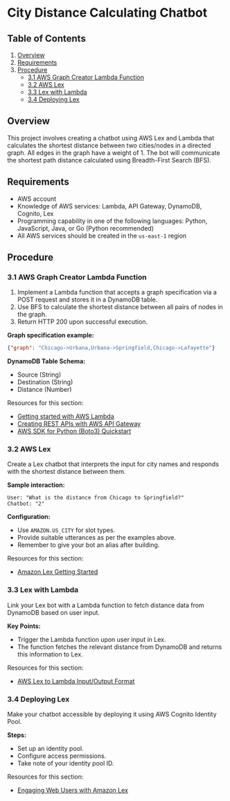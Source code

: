 # City Distance Calculating Chatbot

## Table of Contents
1. [Overview](#overview)
2. [Requirements](#requirements)
3. [Procedure](#procedure)
    - [3.1 AWS Graph Creator Lambda Function](#31-aws-graph-creator-lambda-function)
    - [3.2 AWS Lex](#32-aws-lex)
    - [3.3 Lex with Lambda](#33-lex-with-lambda)
    - [3.4 Deploying Lex](#34-deploying-lex)

## Overview
This project involves creating a chatbot using AWS Lex and Lambda that calculates the shortest distance between two cities/nodes in a directed graph. All edges in the graph have a weight of 1. The bot will communicate the shortest path distance calculated using Breadth-First Search (BFS).

## Requirements
* AWS account
* Knowledge of AWS services: Lambda, API Gateway, DynamoDB, Cognito, Lex
* Programming capability in one of the following languages: Python, JavaScript, Java, or Go (Python recommended)
* All AWS services should be created in the `us-east-1` region

## Procedure

### 3.1 AWS Graph Creator Lambda Function
1. Implement a Lambda function that accepts a graph specification via a POST request and stores it in a DynamoDB table.
2. Use BFS to calculate the shortest distance between all pairs of nodes in the graph.
3. Return HTTP 200 upon successful execution.

**Graph specification example:** 
```json
{"graph": "Chicago->Urbana,Urbana->Springfield,Chicago->Lafayette"}
```

**DynamoDB Table Schema:**
- Source (String)
- Destination (String)
- Distance (Number)

Resources for this section:
- [Getting started with AWS Lambda](https://docs.aws.amazon.com/lambda/latest/dg/getting-started.html)
- [Creating REST APIs with AWS API Gateway](https://docs.aws.amazon.com/apigateway/latest/developerguide/rest-api-develop.html)
- [AWS SDK for Python (Boto3) Quickstart](https://boto3.amazonaws.com/v1/documentation/api/latest/guide/quickstart.html)

### 3.2 AWS Lex
Create a Lex chatbot that interprets the input for city names and responds with the shortest distance between them.

**Sample interaction:**
```
User: "What is the distance from Chicago to Springfield?"
Chatbot: "2"
```

**Configuration:**
- Use `AMAZON.US_CITY` for slot types.
- Provide suitable utterances as per the examples above.
- Remember to give your bot an alias after building.

Resources for this section:
- [Amazon Lex Getting Started](https://docs.aws.amazon.com/lex/latest/dg/ex1-sch-appt.html)

### 3.3 Lex with Lambda
Link your Lex bot with a Lambda function to fetch distance data from DynamoDB based on user input.

**Key Points:**
- Trigger the Lambda function upon user input in Lex.
- The function fetches the relevant distance from DynamoDB and returns this information to Lex.

Resources for this section:
- [AWS Lex to Lambda Input/Output Format](https://docs.aws.amazon.com/lex/latest/dg/lambda-input-response-format.html)

### 3.4 Deploying Lex
Make your chatbot accessible by deploying it using AWS Cognito Identity Pool. 

**Steps:**
- Set up an identity pool.
- Configure access permissions.
- Take note of your identity pool ID.

Resources for this section:
- [Engaging Web Users with Amazon Lex](https://aws.amazon.com/blogs/machine-learning/greetings-visitor-engage-your-web-users-with-amazon-lex/)